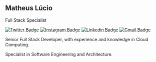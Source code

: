 ## Matheus Lúcio

Full Stack Specialist

[![Twitter Badge](https://img.shields.io/badge/-@fenxlol-0b63bd?style=flat&labelColor=0b63bd&logo=twitter&logoColor=white&link=https://twitter.com/fenxlol)](https://twitter.com/fenxlol) 
[![Instagram Badge](https://img.shields.io/badge/-@fenxlol-0b63bd?style=flat&labelColor=0b63bd&logo=instagram&logoColor=white&link=https://instagram.com/fenxlol)](https://instagram.com/fenxlol) 
[![Linkedin Badge](https://img.shields.io/badge/-Matheus%20Lúcio-0b63bd?style=flat&logo=Linkedin&logoColor=white&link=https://www.linkedin.com/in/matheuslucio/)](https://www.linkedin.com/in/matheuslucio/) 
[![Gmail Badge](https://img.shields.io/badge/-matheusluciox@gmail.com-0b63bd?style=flat&logo=Gmail&logoColor=white&link=mailto:matheusluciox@gmail.com)](mailto:matheusluciox@gmail.com)

Senior Full Stack Developer, with experience and knowledge in Cloud Computing.

Specialist in Software Engineering and Architecture.

